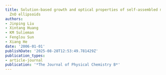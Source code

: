 ```yaml
---
title: Solution-based growth and optical properties of self-assembled monocrystalline
  ZnO ellipsoids
authors:
- Jinping Liu
- Xintang Huang
- KM Sulieman
- Fenglou Sun
- Xiang He
date: '2006-01-01'
publishDate: '2025-08-28T12:53:49.781429Z'
publication_types:
- article-journal
publication: '*The Journal of Physical Chemistry B*'
---
```

